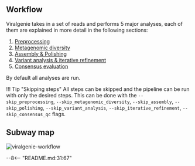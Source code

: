 ## Workflow

Viralgenie takes in a set of reads and performs 5 major analyses, each of them are explained in more detail in the following sections:

1. [Preprocessing](preprocessing.md)
2. [Metagenomic diversity](metagenomic_diversity.md)
3. [Assembly & Polishing](assembly_polishing.md)
4. [Variant analysis & iterative refinement](variant_and_refinement.md)
5. [Consensus evaluation](consensus_qc.md)

By default all analyses are run.

!!! Tip "Skipping steps"
    All steps can be skipped and the pipeline can be run with only the desired steps. This can be done with the `--skip_preprocessing`, `--skip_metagenomic_diversity`, `--skip_assembly`, `--skip_polishing`, `--skip_variant_analysis`, `--skip_iterative_refinement`, `--skip_consensus_qc` flags.


## Subway map

![viralgenie-workflow](../images/metromap_style_pipeline_workflow_viralgenie.png)

--8<-- "README.md:31:67"

